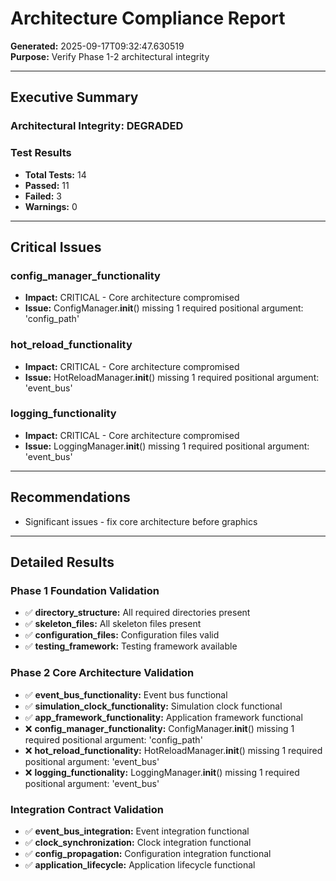 # Architecture Compliance Report
**Generated:** 2025-09-17T09:32:47.630519  
**Purpose:** Verify Phase 1-2 architectural integrity

---

## Executive Summary

### Architectural Integrity: DEGRADED

### Test Results
- **Total Tests:** 14
- **Passed:** 11
- **Failed:** 3
- **Warnings:** 0

---

## Critical Issues

### config_manager_functionality
- **Impact:** CRITICAL - Core architecture compromised
- **Issue:** ConfigManager.__init__() missing 1 required positional argument: 'config_path'

### hot_reload_functionality
- **Impact:** CRITICAL - Core architecture compromised
- **Issue:** HotReloadManager.__init__() missing 1 required positional argument: 'event_bus'

### logging_functionality
- **Impact:** CRITICAL - Core architecture compromised
- **Issue:** LoggingManager.__init__() missing 1 required positional argument: 'event_bus'

---

## Recommendations

- Significant issues - fix core architecture before graphics

---

## Detailed Results

### Phase 1 Foundation Validation

- ✅ **directory_structure:** All required directories present
- ✅ **skeleton_files:** All skeleton files present
- ✅ **configuration_files:** Configuration files valid
- ✅ **testing_framework:** Testing framework available

### Phase 2 Core Architecture Validation

- ✅ **event_bus_functionality:** Event bus functional
- ✅ **simulation_clock_functionality:** Simulation clock functional
- ✅ **app_framework_functionality:** Application framework functional
- ❌ **config_manager_functionality:** ConfigManager.__init__() missing 1 required positional argument: 'config_path'
- ❌ **hot_reload_functionality:** HotReloadManager.__init__() missing 1 required positional argument: 'event_bus'
- ❌ **logging_functionality:** LoggingManager.__init__() missing 1 required positional argument: 'event_bus'

### Integration Contract Validation

- ✅ **event_bus_integration:** Event integration functional
- ✅ **clock_synchronization:** Clock integration functional
- ✅ **config_propagation:** Configuration integration functional
- ✅ **application_lifecycle:** Application lifecycle functional
